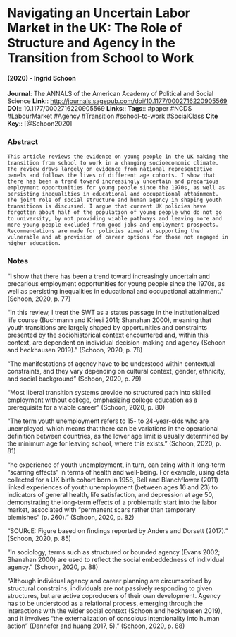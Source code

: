 # Navigating an Uncertain Labor Market in the UK: The Role of Structure and Agency in the Transition from School to Work
#### (2020) - Ingrid Schoon
**Journal**: The ANNALS of the American Academy of Political and Social Science
**Link**:: http://journals.sagepub.com/doi/10.1177/0002716220905569
**DOI**:: 10.1177/0002716220905569
**Links**:: 
**Tags**:: #paper #NCDS #LabourMarket #Agency #Transition #school-to-work #SocialClass 
**Cite Key**:: [@Schoon2020]

### Abstract

```
This article reviews the evidence on young people in the UK making the transition from school to work in a changing socioeconomic climate. The review draws largely on evidence from national representative panels and follows the lives of different age cohorts. I show that there has been a trend toward increasingly uncertain and precarious employment opportunities for young people since the 1970s, as well as persisting inequalities in educational and occupational attainment. The joint role of social structure and human agency in shaping youth transitions is discussed. I argue that current UK policies have forgotten about half of the population of young people who do not go to university, by not providing viable pathways and leaving more and more young people excluded from good jobs and employment prospects. Recommendations are made for policies aimed at supporting the vulnerable and at provision of career options for those not engaged in higher education.
```

### Notes

“I show that there has been a trend toward increasingly uncertain and precarious employment opportunities for young people since the 1970s, as well as persisting inequalities in educational and occupational attainment.” (Schoon, 2020, p. 77)

“In this review, I treat the SWT as a status passage in the institutionalized life course (Buchmann and Kriesi 2011; Shanahan 2000), meaning that youth transitions are largely shaped by opportunities and constraints presented by the sociohistorical context encountered and, within this context, are dependent on individual decision-making and agency (Schoon and heckhausen 2019).” (Schoon, 2020, p. 78)

“The manifestations of agency have to be understood within contextual constraints, and they vary depending on cultural context, gender, ethnicity, and social background” (Schoon, 2020, p. 79)

“Most liberal transition systems provide no structured path into skilled employment without college, emphasizing college education as a prerequisite for a viable career” (Schoon, 2020, p. 80)

“The term youth unemployment refers to 15- to 24-year-olds who are unemployed, which means that there can be variations in the operational definition between countries, as the lower age limit is usually determined by the minimum age for leaving school, where this exists.” (Schoon, 2020, p. 81)

“he experience of youth unemployment, in turn, can bring with it long-term “scarring effects” in terms of health and well-being. For example, using data collected for a UK birth cohort born in 1958, Bell and Blanchflower (2011) linked experiences of youth unemployment (between ages 16 and 23) to indicators of general health, life satisfaction, and depression at age 50, demonstrating the long-term effects of a problematic start into the labor market, associated with “permanent scars rather than temporary blemishes” (p. 260).” (Schoon, 2020, p. 82)

“SOURcE: Figure based on findings reported by Anders and Dorsett (2017).” (Schoon, 2020, p. 85)

“In sociology, terms such as structured or bounded agency (Evans 2002; Shanahan 2000) are used to reflect the social embeddedness of individual agency.” (Schoon, 2020, p. 88)

“Although individual agency and career planning are circumscribed by structural constrains, individuals are not passively responding to given structures, but are active coproducers of their own development. Agency has to be understood as a relational process, emerging through the interactions with the wider social context (Schoon and heckhausen 2019), and it involves “the externalization of conscious intentionality into human action” (Dannefer and huang 2017, 5).” (Schoon, 2020, p. 88)